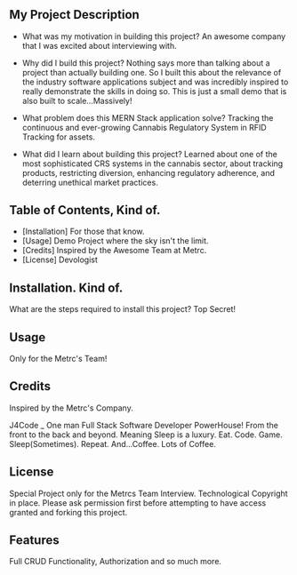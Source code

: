 # <My-Canna-Reg-System>

## My Project Description

- What was my motivation in building this project?
An awesome company that I was excited about interviewing with.

- Why did I build this project?
Nothing says more than talking about a project than actually building one. So I built this about the relevance of the industry software applications subject and was incredibly inspired to really demonstrate the skills in doing so. This is just a small demo that is also built to scale...Massively!

- What problem does this MERN Stack application solve?
Tracking the continuous and ever-growing Cannabis Regulatory System in RFID Tracking for assets.

- What did I learn about building this project?
Learned about one of the most sophisticated CRS systems in the cannabis sector, about tracking products, restricting diversion, enhancing regulatory adherence, and deterring unethical market practices.

## Table of Contents, Kind of.

- [Installation] For those that know.
- [Usage] Demo Project where the sky isn't the limit.
- [Credits] Inspired by the Awesome Team at Metrc.
- [License] Devologist

## Installation. Kind of.

What are the steps required to install this project? 
Top Secret!

## Usage

Only for the Metrc's Team!

## Credits

Inspired by the Metrc's Company.

J4Code _ One man Full Stack Software Developer PowerHouse!
From the front to the back and beyond. 
Meaning Sleep is a luxury. Eat. Code. Game. Sleep(Sometimes). Repeat. And...Coffee. Lots of Coffee.

## License

Special Project only for the Metrcs Team Interview.
Technological Copyright in place. 
Please ask permission first before attempting to have access granted and forking this project.

## Features

Full CRUD Functionality, Authorization and so much more.
